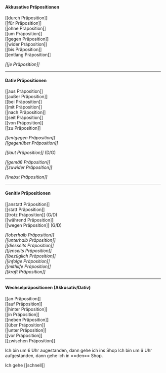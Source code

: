 #### Akkusative Präpositionen  
[[durch Präposition]]  
[[für Präposition]]  
[[ohne Präposition]]  
[[um Präposition]]  
[[gegen Präposition]]  
[[wider Präposition]]  
[[bis Präposition]]  
[[entlang Präposition]]  

*[[je Präposition]]*  

---
#### Dativ Präpositionen  
[[aus Präposition]]  
[[außer Präposition]]  
[[bei Präposition]]  
[[mit Präposition]]  
[[nach Präposition]]  
[[seit Präposition]]  
[[von Präposition]]  
[[zu Präposition]]  

*[[entgegen Präposition]]*  
*[[gegenüber Präposition]]*  

*[[laut Präposition]]* (D/G)  

*[[gemäß Präposition]]*  
*[[zuwider Präposition]]*  

*[[nebst Präposition]]*  


---
#### Genitiv Präpositionen  
[[anstatt Präposition]]  
[[statt Präposition]]  
[[trotz Präposition]] (G/D)  
[[während Präposition]]  
[[wegen Präposition]] (G/D)  

*[[oberhalb Präposition]]*  
*[[unterhalb Präposition]]*  
*[[diesseits Präposition]]*  
*[[jenseits Präposition]]*  
*[[bezüglich Präposition]]*  
*[[infolge Präposition]]*  
*[[mithilfe Präposition]]*  
*[[kraft Präposition]]*  

----
#### Wechselpräpositionen (Akkusativ/Dativ)  
[[an Präposition]]  
[[auf Präposition]]  
[[hinter Präposition]]  
[[in Präposition]]  
[[neben Präposition]]  
[[über Präposition]]  
[[unter Präposition]]  
[[vor Präposition]]  
[[zwischen Präposition]]  



Ich bin um 6 Uhr augestanden, dann gehe ich ins Shop
Ich bin um 6 Uhr aufgestanden, dann gehe ich in ==den== Shop.

Ich gehe [[schnell]]



